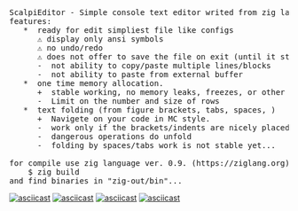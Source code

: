 <pre>
ScalpiEditor - Simple console text editor writed from zig language. 
features:
   *  ready for edit simpliest file like configs
      ⚠️ display only ansi symbols
      ⚠️ no undo/redo
      ⚠️ does not offer to save the file on exit (until it stabilizes)
      -  not ability to copy/paste multiple lines/blocks
      -  not ability to paste from external buffer
   *  one time memory allocation. 
      +  stable working, no memory leaks, freezes, or other
      -  Limit on the number and size of rows 
   *  text folding (from figure brackets, tabs, spaces, )
      +  Navigete on your code in MC style.
      -  work only if the brackets/indents are nicely placed.
      -  dangerous operations do unfold 
      -  folding by spaces/tabs work is not stable yet...

for compile use zig language ver. 0.9. (https://ziglang.org):
    $ zig build
and find binaries in "zig-out/bin"...
</pre>

[![asciicast](https://asciinema.org/a/Mck6jByurHgviSTed3If2IcYq.svg)](https://asciinema.org/a/Mck6jByurHgviSTed3If2IcYq)
[![asciicast](https://asciinema.org/a/466962.svg)](https://asciinema.org/a/466962)
[![asciicast](https://asciinema.org/a/466820.svg)](https://asciinema.org/a/466820)
[![asciicast](https://asciinema.org/a/466813.svg)](https://asciinema.org/a/466813)
